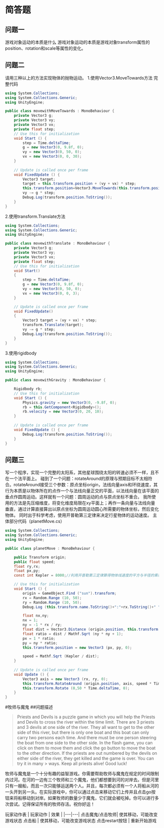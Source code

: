 # 简答题
## 问题一
游戏对象运动的本质是什么
游戏对象运动的本质是游戏对象transform属性的position、rotation和scale等属性的变化。
## 问题二
请用三种以上的方法实现物体的抛物运动。
1.使用Vector3.MoveTowards方法
完整代码
```C#
using System.Collections;
using System.Collections.Generic;
using UnityEngine;

public class movewithMoveTowards : MonoBehaviour {
    private Vector3 g;
    private Vector3 vy;
    private Vector3 vx;
    private float step;
	// Use this for initialization
	void Start () {
        step = Time.deltaTime;
        g = new Vector3(0, 9.8f, 0);
        vy = new Vector3(0, 50, 0);
        vx = new Vector3(0, 0, 30);
    }
	
	// Update is called once per frame
	void FixedUpdate () {
        Vector3 target;
        target = this.transform.position + (vy + vx) * step; 
        this.transform.position=Vector3.MoveTowards(this.transform.position, target, step);
        vy -= g * step;
        Debug.Log(transform.position.ToString());
	}
}

```

2.使用transform.Translate方法
```C#
using System.Collections;
using System.Collections.Generic;
using UnityEngine;

public class movewithTranslate : MonoBehaviour {
    private Vector3 g;
    private Vector3 vy;
    private Vector3 vx;
    private float step;
    // Use this for initialization
    void Start()
    {
        step = Time.deltaTime;
        g = new Vector3(0, 9.8f, 0);
        vy = new Vector3(0, 50, 0);
        vx = new Vector3(0, 0, 3);
    }

    // Update is called once per frame
    void FixedUpdate()
    {
        Vector3 target = (vy + vx) * step;
        transform.Translate(target);
        vy -= g * step;
        Debug.Log(transform.position.ToString());
    }
}

```

3.使用rigidbody
```C#
using System.Collections;
using System.Collections.Generic;
using UnityEngine;

public class movewithGravity : MonoBehaviour {

    Rigidbody rb;
	// Use this for initialization
	void Start () {
        Physics.gravity = new Vector3(0, -9.8f, 0);
        rb = this.GetComponent<Rigidbody>();
        rb.velocity = new Vector3(0, 20, 10);
	}
	
	// Update is called once per frame
	void FixedUpdate () {
        Debug.Log(transform.position.ToString());
	}
}

```
## 问题三
写一个程序，实现一个完整的太阳系，其他星球围绕太阳的转速必须不一样，且不在一个法平面上。
碰到了一个问题：rotateAround的原理与预期目标不太相符合。rotateAround接受三个参数：原点坐标origin，法线向量axis和环绕速度，其行为本质是以物体所在的点作一个与法线向量正交的平面，以法线向量在该平面的垂点作圆周运动。这样就有一个问题：圆周运动的点与原点坐标不重合。
我所使用的方法是先压缩维度，将变化维度局限在xy平面上；再作一条向量与法线向量垂直，通过计算直接算出以原点坐标为圆周运动圆心所需要的物体坐标，然后变化物体。
同时出于科学考虑，使用开普勒第三定律来决定行星物体的运动速度。
主体部分代码（planetMove.cs）
```C#
using System.Collections;
using System.Collections.Generic;
using UnityEngine;

public class planetMove : MonoBehaviour {

	public Transform origin;
	public float speed;
	float ry,rx;
	float px,py;
	const int Kepler = 8000;//利用开普勒第三定律算得物体线速度的平方与半径的乘积是一个常数

	// Use this for initialization
	void Start () {
		origin = GameObject.Find ("sun").transform;
		rx = Random.Range (10, 50);
		ry = Random.Range (10, 50);
		Debug.Log (this.transform.name.ToString()+":"+rx.ToString()+" "+ry.ToString());

		float nx,ny;
		nx = 1;
		ny = -1 * rx / ry;
		float dist = Vector3.Distance (origin.position, this.transform.position);
		float ratio = dist / Mathf.Sqrt (ny * ny + 1);
		px = 1 * ratio;
		py = ny * ratio;
		this.transform.position = new Vector3 (px, py, 0);

		speed = Mathf.Sqrt (Kepler / dist);
	}
	
	// Update is called once per frame
	void Update () {
		Vector3 axis = new Vector3 (rx, ry, 0);
		this.transform.RotateAround (origin.position, axis, speed * Time.deltaTime);
		this.transform.Rotate (0,50 * Time.deltaTime, 0);
	}
}

```
#牧师与魔鬼
##问题描述
>Priests and Devils is a puzzle game in which you will help the Priests and Devils to cross the river within the time limit. There are 3 priests and 3 devils at one side of the river. They all want to get to the other side of this river, but there is only one boat and this boat can only carry two persons each time. And there must be one person steering the boat from one side to the other side. In the flash game, you can click on them to move them and click the go button to move the boat to the other direction. If the priests are out numbered by the devils on either side of the river, they get killed and the game is over. You can try it in many > ways. Keep all priests alive! Good luck!

牧师与魔鬼是一个十分有趣的益智游戏。你需要帮助牧师与魔鬼在规定的时间限制内过河。在河的一边有三个牧师和三个魔鬼，他们都想要到河的对岸去。但是河里只有一艘船，而且一次只能够运送两个人。并且，每次都必须有一个人将船从河的一头开到另一头。在实际游戏中，你可以通过点击来移动它们上传并且点击go按钮来将船移动到对岸。如果牧师的数量少于魔鬼，它们就会被吃掉。你可以进行多次尝试。记得保证所有的牧师存活。祝你好运！

玩家动作表 
| 玩家动作 | 效果 |
|---|---|
点击魔鬼/点击牧师| 使其移动，可能改变游戏状态
点击船 | 使其移动，可能改变游戏状态
点击restart按钮 | 重新开始游戏